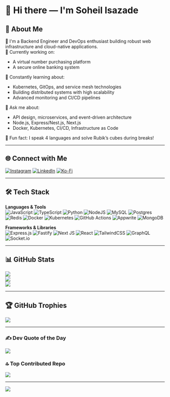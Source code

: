 
# 👋 Hi there — I'm Soheil Isazade

## 💫 About Me
🚀 I'm a Backend Engineer and DevOps enthusiast building robust web infrastructure and cloud-native applications.<br>
🔧 Currently working on:
- A virtual number purchasing platform
- A secure online banking system

🧠 Constantly learning about:
- Kubernetes, GitOps, and service mesh technologies
- Building distributed systems with high scalability
- Advanced monitoring and CI/CD pipelines

💬 Ask me about:
- API design, microservices, and event-driven architecture
- Node.js, Express/Nest.js, Next.js
- Docker, Kubernetes, CI/CD, Infrastructure as Code

🎯 Fun fact: I speak 4 languages and solve Rubik’s cubes during breaks!

---

## 🌐 Connect with Me
[![Instagram](https://img.shields.io/badge/Instagram-%23E4405F.svg?logo=Instagram&logoColor=white)](https://instagram.com/soheil_isazade)
[![LinkedIn](https://img.shields.io/badge/LinkedIn-%230077B5.svg?logo=linkedin&logoColor=white)](https://linkedin.com/in/Soheilisazade)
[![Ko-Fi](https://img.shields.io/badge/Ko--fi-F16061?style=for-the-badge&logo=ko-fi&logoColor=white)](https://ko-fi.com/soheiles)

---

## 🛠️ Tech Stack

**Languages & Tools**  
![JavaScript](https://img.shields.io/badge/javascript-%23323330.svg?style=for-the-badge&logo=javascript)
![TypeScript](https://img.shields.io/badge/typescript-%23007ACC.svg?style=for-the-badge&logo=typescript)
![Python](https://img.shields.io/badge/python-3670A0?style=for-the-badge&logo=python&logoColor=ffdd54)
![NodeJS](https://img.shields.io/badge/node.js-6DA55F?style=for-the-badge&logo=node.js)
![MySQL](https://img.shields.io/badge/mysql-4479A1.svg?style=for-the-badge&logo=mysql)
![Postgres](https://img.shields.io/badge/postgres-%23316192.svg?style=for-the-badge&logo=postgresql)
![Redis](https://img.shields.io/badge/redis-%23DD0031.svg?style=for-the-badge&logo=redis)
![Docker](https://img.shields.io/badge/docker-%230db7ed.svg?style=for-the-badge&logo=docker)
![Kubernetes](https://img.shields.io/badge/kubernetes-326ce5.svg?style=for-the-badge&logo=kubernetes&logoColor=white)
![GitHub Actions](https://img.shields.io/badge/github%20actions-%232671E5.svg?style=for-the-badge&logo=githubactions&logoColor=white)
![Appwrite](https://img.shields.io/badge/Appwrite-%23FD366E.svg?style=for-the-badge&logo=appwrite&logoColor=white)
![MongoDB](https://img.shields.io/badge/MongoDB-%234ea94b.svg?style=for-the-badge&logo=mongodb&logoColor=white)

**Frameworks & Libraries**  
![Express.js](https://img.shields.io/badge/express.js-%23404d59.svg?style=for-the-badge&logo=express)
![Fastify](https://img.shields.io/badge/fastify-%23000000.svg?style=for-the-badge&logo=fastify&logoColor=white)
![Next JS](https://img.shields.io/badge/Next-black?style=for-the-badge&logo=next.js&logoColor=white)
![React](https://img.shields.io/badge/react-%2320232a.svg?style=for-the-badge&logo=react&logoColor=%2361DAFB)
![TailwindCSS](https://img.shields.io/badge/tailwindcss-%2338B2AC.svg?style=for-the-badge&logo=tailwind-css&logoColor=white)
![GraphQL](https://img.shields.io/badge/-GraphQL-E10098?style=for-the-badge&logo=graphql&logoColor=white)
![Socket.io](https://img.shields.io/badge/Socket.io-black?style=for-the-badge&logo=socket.io&badgeColor=010101)

---

## 📊 GitHub Stats
![](https://github-readme-stats.vercel.app/api?username=SoheilEs&theme=onedark&hide_border=false&include_all_commits=true&count_private=true)<br/>
![](https://github-readme-streak-stats.herokuapp.com/?user=SoheilEs&theme=onedark&hide_border=false)<br/>
![](https://github-readme-stats.vercel.app/api/top-langs/?username=SoheilEs&theme=onedark&hide_border=false&layout=compact)

---

## 🏆 GitHub Trophies
![](https://github-profile-trophy.vercel.app/?username=SoheilEs&theme=radical&no-frame=false&no-bg=true&margin-w=4)

---

### ✍️ Dev Quote of the Day
![](https://quotes-github-readme.vercel.app/api?type=horizontal&theme=radical)

### 🔝 Top Contributed Repo
![](https://github-contributor-stats.vercel.app/api?username=SoheilEs&limit=5&theme=dark&combine_all_yearly_contributions=true)

---

[![](https://visitcount.itsvg.in/api?id=SoheilEs&icon=0&color=0)](https://visitcount.itsvg.in)

